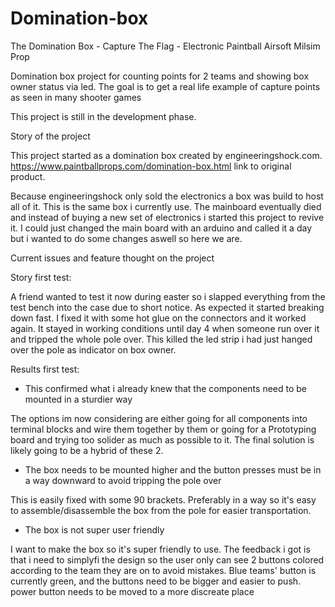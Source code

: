 # Domination-box

 The Domination Box - Capture The Flag - Electronic Paintball Airsoft Milsim Prop 


Domination box project for counting points for 2 teams
and showing box owner status via led. The goal is to get a real life example of capture points as seen in many shooter games


This project is still in the development phase.




Story of the project

This project started as a domination box created by engineeringshock.com. 
https://www.paintballprops.com/domination-box.html link to original product.

Because engineeringshock only sold the electronics a box was build to host all of it. This is the same box i currently use. The mainboard eventually died and instead of buying a new set of electronics i started this project to revive it. I could just changed the main board with an arduino and called it a day but i wanted to do some changes aswell so here we are.



Current issues and feature thought on the project

Story first test:

A friend wanted to test it now during easter so i slapped everything from the test bench into the case due to short notice. As expected it started 
breaking down fast. I fixed it with some hot glue on the connectors and it worked again. It stayed in working conditions until day 4 when someone run over it and tripped the whole pole over. This killed the led strip i had just hanged over the pole as indicator on box owner.

Results first test:

- This confirmed what i already knew that the components need to be mounted in a sturdier way

 The options im now considering are either going for all components into terminal blocks and wire them together by them or going for a Prototyping board and trying too solider as much as possible to it. The final solution is likely going to be a hybrid of these 2.

 - The box needs to be mounted higher and the button presses must be in a way downward to avoid tripping the pole over

This is easily fixed with some 90 brackets. Preferably in a way so it's easy to assemble/disassemble the box from the pole for easier transportation. 

- The box is not super user friendly  

I want to make the box so it's super friendly to use. The feedback i got is that i need to simplyfi the design so the user only can see 2 buttons colored according to the team they are on to avoid mistakes. Blue teams' button is currently green, and the buttons need to be bigger and easier to push. power button needs to be moved to a more discreate place 